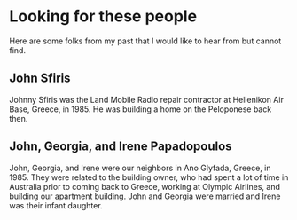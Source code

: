 # Looking for these people
Here are some folks from my past that I would like to hear from but cannot find.

## John Sfiris
Johnny Sfiris was the Land Mobile Radio repair contractor at Hellenikon Air Base, Greece, in 1985. He was building a home on the Peloponese back then.

## John, Georgia, and Irene Papadopoulos
John, Georgia, and Irene were our neighbors in Ano Glyfada, Greece, in 1985. They were related to the building owner, who had spent a lot of time in Australia prior to coming back to Greece, working at Olympic Airlines, and building our apartment building. John and Georgia were married and Irene was their infant daughter.
